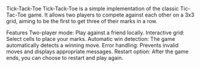 Tick-Tack-Toe
Tick-Tack-Toe is a simple implementation of the classic Tic-Tac-Toe game. It allows two players to compete against each other on a 3x3 grid, aiming to be the first to get three of their marks in a row.

Features
Two-player mode: Play against a friend locally.
Interactive grid: Select cells to place your marks.
Automatic win detection: The game automatically detects a winning move.
Error handling: Prevents invalid moves and displays appropriate messages.
Restart option: After the game ends, you can choose to restart and play again.
